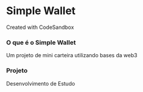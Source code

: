# Simple Wallet

Created with CodeSandbox

### O que é o Simple Wallet

Um projeto de mini carteira utilizando bases da web3

### Projeto

Desenvolvimento de Estudo
